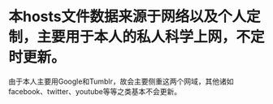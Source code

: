 本hosts文件数据来源于网络以及个人定制，主要用于本人的私人科学上网，不定时更新。
=====
由于本人主要用Google和Tumblr，故会主要侧重这两个网域，其他诸如facebook、twitter、youtube等等之类基本不会更新。
